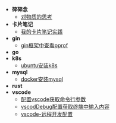 - **碎碎念**
    - [对物质的思考](./node/BrokenThoughts/%E5%AF%B9%E4%BA%8E%E7%89%A9%E8%B4%A8%E7%9A%84%E6%80%9D%E8%80%83.md)
- **卡片笔记**
    - [我的卡片笔记实践](./node/cardNode/%E6%88%91%E7%9A%84%E5%8D%A1%E7%89%87%E7%AC%94%E8%AE%B0%E5%AE%9E%E8%B7%B5.md)
- **gin**
    - [gin框架中查看pprof](./node/gin/gin%E6%A1%86%E6%9E%B6%E4%B8%AD%E6%9F%A5%E7%9C%8Bpprof.md)
- **go**
- **k8s**
    - [ubuntu安装k8s](./node/k8s/ubuntu%E5%AE%89%E8%A3%85k8s.md "欢迎入坑k8s")
- **mysql**
    - [docker安装mysql](./node/docker/docker%E5%AE%89%E8%A3%85mysql.md)
- **rust**
- **vscode**
    - [配置vscode获取命令行参数](./node/vscode/%E9%85%8D%E7%BD%AEvscode%E8%8E%B7%E5%8F%96%E5%91%BD%E4%BB%A4%E8%A1%8C%E5%8F%82%E6%95%B0.md) 
    - [vscodDebug配置获取终端中输入内容](./node/vscode/vscodDebug%E9%85%8D%E7%BD%AE%E8%8E%B7%E5%8F%96%E7%BB%88%E7%AB%AF%E4%B8%AD%E8%BE%93%E5%85%A5%E5%86%85%E5%AE%B9.md)
    - [vscode-远程开发配置](./node/vscode/vscode-%E8%BF%9C%E7%A8%8B%E5%BC%80%E5%8F%91%E9%85%8D%E7%BD%AE.md)
